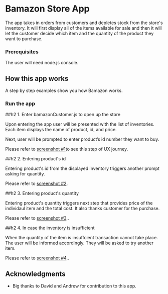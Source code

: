 # Bamazon Store App

The app takes in orders from customers and depletes stock from the store's inventory.
It will first display all of the items available for sale and then it will let the customer decide which item and the quantity of the product they want to purchase.

### Prerequisites
The user will need node.js console.



## How this app works
A step by step examples show you how Bamazon works.


### Run the app 


##h2  1. Enter bamazonCustomer.js to open up the store 

Upon entering the app  user will be presented with the list of inventories. Each item displays the name of product, id, and price.

Next, user will be prompted to enter product’s id number they want to buy.

Please refer to [screenshot #1](screen1.gif)to see this step of UX journey.



##h2  2. Entering product's id

Entering product's id from the displayed inventory triggers another prompt asking for quantity.

Please refer to [screenshot #2](screen2.gif).



##h2 3. Entering product's quantity

Entering product's quantity triggers next step that provides  price of the individaul item and the total cost.
It also thanks customer for the purchase.

Please refer to [screenshot #3](screen3.gif)..



##h2 4. In case the inventory is insufficient

When the quantity of the item is insuffcient transaction cannot take place. The user will be informed accordingly. They  will be asked to try another item. 

Please refer to [screenshot #4](screen5.gif)..

 
## Acknowledgments

* Big thanks to David and Andrew for contribution to this app.

